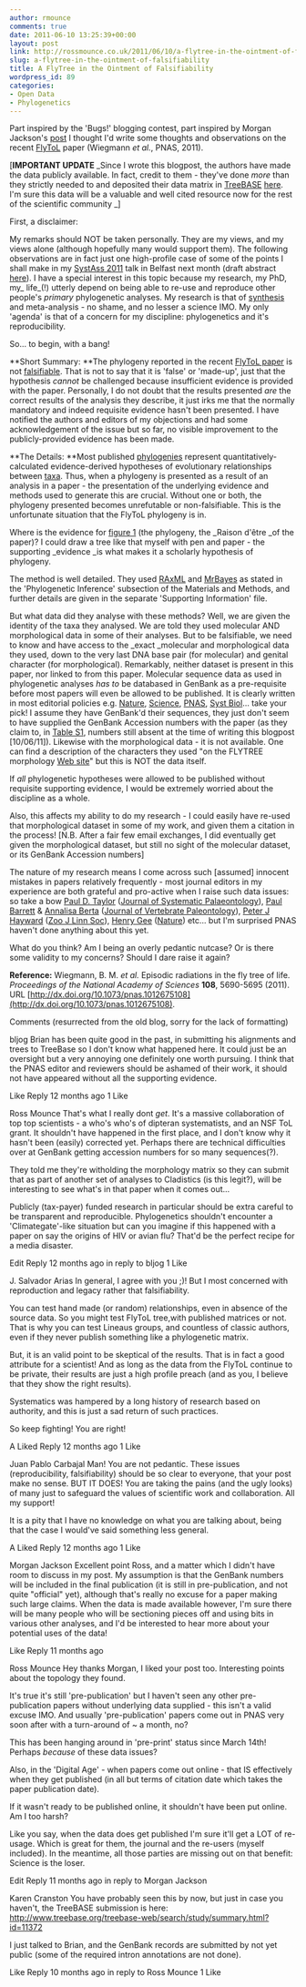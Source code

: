 ```yaml
---
author: rmounce
comments: true
date: 2011-06-10 13:25:39+00:00
layout: post
link: http://rossmounce.co.uk/2011/06/10/a-flytree-in-the-ointment-of-falsifiability/
slug: a-flytree-in-the-ointment-of-falsifiability
title: A FlyTree in the Ointment of Falsifiability
wordpress_id: 89
categories:
- Open Data
- Phylogenetics
---
```


Part inspired by the 'Bugs!' blogging contest, part inspired by Morgan Jackson's [post](http://www.science3point0.com/bloggingcontest/2011/06/09/the-fly-tree-of-life-big-science-big-results/) I thought I'd write some thoughts and observations on the recent [FlyToL](http://www.pnas.org/content/108/14/5690.long) paper (Wiegmann _et al._, PNAS, 2011).




[**IMPORTANT UPDATE** _Since I wrote this blogpost, the authors have made the data publicly available. In fact, credit to them - they've done _more_ than they strictly needed to and deposited their data matrix in [TreeBASE](http://www.treebase.org/treebase-web/home.html) [here](http://www.treebase.org/treebase-web/search/study/summary.html?id=11372). I'm sure this data will be a valuable and well cited resource now for the rest of the scientific community _]




First, a disclaimer:




My remarks should NOT be taken personally. They are my views, and my views alone (although hopefully many would support them). The following observations are in fact just one high-profile case of some of the points I shall make in my [SystAss 2011](http://www.systass.org/biennial2011/) talk in Belfast next month (draft abstract [here](http://www.science3point0.com/palphy/2011/05/29/a-conference-abstract-opendraft/)). I have a special interest in this topic because my research, my PhD, my_ life_(!) utterly depend on being able to re-use and reproduce other people's _primary_ phylogenetic analyses. My research is that of [synthesis](http://onlinelibrary.wiley.com/doi/10.1111/j.1558-5646.2009.00892.x/abstract) and meta-analysis - no shame, and no lesser a science IMO. My only 'agenda' is that of a concern for my discipline: phylogenetics and it's reproducibility.




</end>




So… to begin, with a bang!




**Short Summary: **The phylogeny reported in the recent [FlyToL paper](http://www.pnas.org/content/early/2011/03/10/1012675108.abstract) is not [falsifiable](http://en.wikipedia.org/wiki/Falsifiability). That is not to say that it is 'false' or 'made-up', just that the hypothesis _cannot_ be challenged because insufficient evidence is provided with the paper. Personally, I do not doubt that the results presented _are_ the correct results of the analysis they describe, it just irks me that the normally mandatory and indeed requisite evidence hasn't been presented. I have notified the authors and editors of my objections and had some acknowledgement of the issue but so far, no visible improvement to the publicly-provided evidence has been made.




**The Details: **Most published [phylogenies](http://en.wikipedia.org/wiki/Phylogeny) represent quantitatively-calculated evidence-derived hypotheses of evolutionary relationships between [taxa](http://en.wikipedia.org/wiki/Taxa). Thus, when a phylogeny is presented as a result of an analysis in a paper - the presentation of the underlying evidence and methods used to generate this are crucial. Without one or both, the phylogeny presented becomes unrefutable or non-falsifiable. This is the unfortunate situation that the FlyToL phylogeny is in.




Where is the evidence for [figure 1](http://www.pnas.org/content/108/14/5690/F1.large.jpg) (the phylogeny, the _Raison d'être _of the paper)? I could draw a tree like that myself with pen and paper - the supporting _evidence _is what makes it a scholarly hypothesis of phylogeny.




The method is well detailed. They used [RAxML](http://bioinformatics.oxfordjournals.org/content/22/21/2688.short) and [MrBayes](http://mrbayes.csit.fsu.edu/) as stated in the 'Phylogenetic Inference' subsection of the Materials and Methods, and further details are given in the separate 'Supporting Information' file.




But what data did they analyse with these methods? Well, we are given the identity of the taxa they analysed. We are told they used molecular AND morphological data in some of their analyses. But to be falsifiable, we need to know and have access to the _exact _molecular and morphological data they used, down to the very last DNA base pair (for molecular)  and genital character (for morphological). Remarkably, neither dataset is present in this paper, nor linked to from this paper. Molecular sequence data as used in phylogenetic analyses *has to* be databased in GenBank as a pre-requisite before most papers will even be allowed to be published. It is clearly written in most editorial policies e.g. [Nature](http://www.nature.com/authors/policies/availability.html), [Science](http://www.sciencemag.org/site/feature/contribinfo/prep/gen_info.xhtml), [PNAS](http://www.pnas.org/site/misc/iforc.shtml), [Syst Biol](http://www.oxfordjournals.org/our_journals/sysbio/for_authors/ms_preparation.html)… take your pick! I assume they have GenBank'd their sequences, they just don't seem to have supplied the GenBank Accession numbers with the paper (as they claim to, in [Table S1](http://www.pnas.org/lookup/suppl/doi:10.1073/pnas.1012675108/-/DCSupplemental/st01.doc), numbers still absent at the time of writing this blogpost [10/06/11]). Likewise with the morphological data - it is not available. One can find a description of the characters they used "on the FLYTREE morphology [Web site](http://www.inhs.uiuc.edu/research/FLYTREE/flymorphology.html)" but this is NOT the data itself.




If *all* phylogenetic hypotheses were allowed to be published without requisite supporting evidence, I would be extremely worried about the discipline as a whole.




Also, this affects my ability to do my research - I could easily have re-used that morphological dataset in some of my work, and given them a citation in the process! [N.B. After a fair few email exchanges, I did eventually get given the morphological dataset, but still no sight of the molecular dataset, or its GenBank Accession numbers]




The nature of my research means I come across such [assumed] innocent mistakes in papers relatively frequently - most journal editors in my experience are both grateful and pro-active when I raise such data issues: so take a bow [Paul D. Taylor](http://www.nhm.ac.uk/research-curation/staff-directory/palaeontology/p-taylor/index.html) ([Journal of Systematic Palaeontology](http://journals.cambridge.org/action/displayJournal?jid=SYP)), [Paul Barrett](http://www.nhm.ac.uk/research-curation/staff-directory/palaeontology/p-barrett/index.html) & [Annalisa Berta](http://www.bio.sdsu.edu/faculty/berta.html) ([Journal of Vertebrate Paleontology](http://www.informaworld.com/smpp/413244453-30606258/title~content=t917000010~link=cover)), [Peter J Hayward](http://www.swan.ac.uk/staff/academic/environmentsociety/biologicalsciences/haywardpeterj/) ([Zoo J Linn Soc](http://www.blackwellpublishing.com/journal.asp?ref=0024-4082)), [Henry Gee](http://blogs.nature.com/henrygee/) ([Nature](http://www.nature.com/)) etc… but I'm surprised PNAS haven't done anything about this yet.




What do you think? Am I being an overly pedantic nutcase? Or is there some validity to my concerns? Should I dare raise it again?




**Reference:** Wiegmann, B. M. _et al._ Episodic radiations in the fly tree of life. _Proceedings of the National Academy of Sciences_ **108**, 5690-5695 (2011). URL [http://dx.doi.org/10.1073/pnas.1012675108](http://dx.doi.org/10.1073/pnas.1012675108).




Comments (resurrected from the old blog, sorry for the lack of formatting)


bljog
Brian has been quite good in the past, in submitting his alignments and trees to TreeBase so I don't know what happened here. It could just be an oversight but a very annoying one definitely one worth pursuing. I think that the PNAS editor and reviewers should be ashamed of their work, it should not have appeared without all the supporting evidence.

Like Reply
12 months ago 1 Like
 
Ross Mounce
That's what I really dont *get*. It's a massive collaboration of top top scientists - a who's who's of dipteran systematists, and an NSF ToL grant. It shouldn't have happened in the first place, and I don't know why it hasn't been (easily) corrected yet. Perhaps there are technical difficulties over at GenBank getting accession numbers for so many sequences(?).

They told me they're witholding the morphology matrix so they can submit that as part of another set of analyses to Cladistics (is this legit?), will be interesting to see what's in that paper when it comes out...

Publicly (tax-payer) funded research in particular should be extra careful to be transparent and reproducible. Phylogenetics shouldn't encounter a 'Climategate'-like situation but can you imagine if this happened with a paper on say the origins of HIV or avian flu? That'd be the perfect recipe for a media disaster.

Edit Reply
12 months ago in reply to bljog 1 Like
 
J. Salvador Arias
In general, I agree with you ;)! But I most concerned with reproduction and legacy rather that falsifiability.

You can test hand made (or random) relationships, even in absence of the source data. So you might test FlyToL tree,with published matrices or not. That is why you can test Lineaus groups, and countless of classic authors, even if they never publish something like a phylogenetic matrix.

But, it is an valid point to be skeptical of the results. That is in fact a good attribute for a scientist! And as long as the data from the FlyToL continue to be private, their results are just a high profile preach (and as you, I believe that they show the right results).

Systematics was hampered by a long history of research based on authority, and this is just a sad return of such practices.

So keep fighting! You are right!

A Liked Reply
12 months ago 1 Like
 
Juan Pablo Carbajal
Man!
You are not pedantic. 
These issues (reproducibility, falsifiability) should be so clear to everyone, that your post make no sense. BUT IT DOES! 
You are taking the pains (and the ugly looks) of many just to safeguard the values of scientific work and collaboration. All my support!

It is a pity that I have no knowledge on what you are talking about, being that the case I would've said something less general.

A Liked Reply
12 months ago 1 Like
 
Morgan Jackson
Excellent point Ross, and a matter which I didn't have room to discuss in my post. My assumption is that the GenBank numbers will be included in the final publication (it is still in pre-publication, and not quite "official" yet), although that's really no excuse for a paper making such large claims. When the data is made available however, I'm sure there will be many people who will be sectioning pieces off and using bits in various other analyses, and I'd be interested to hear more about your potential uses of the data!

Like Reply
11 months ago
 
Ross Mounce
Hey thanks Morgan, I liked your post too. Interesting points about the topology they found.

It's true it's still 'pre-publication' but I haven't seen any other pre-publication papers without underlying data supplied - this isn't a valid excuse IMO. And usually 'pre-publication' papers come out in PNAS very soon after with a turn-around of ~ a month, no?

This has been hanging around in 'pre-print' status since March 14th! Perhaps *because* of these data issues?

Also, in the 'Digital Age' - when papers come out online - that IS effectively when they get published (in all but terms of citation date which takes the paper publication date).

If it wasn't ready to be published online, it shouldn't have been put online. Am I too harsh?

Like you say, when the data does get published I'm sure it'll get a LOT of re-usage. Which is great for them, the journal and the re-users (myself included). In the meantime, all those parties are missing out on that benefit: Science is the loser.

Edit Reply
11 months ago in reply to Morgan Jackson
 
Karen Cranston
You have probably seen this by now, but just in case you haven't, the TreeBASE submission is here:
http://www.treebase.org/treebase-web/search/study/summary.html?id=11372

I just talked to Brian, and the GenBank records are submitted by not yet public (some of the required intron annotations are not done).

Like Reply
10 months ago in reply to Ross Mounce 1 Like

